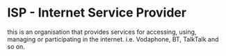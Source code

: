 # ISP - Internet Service Provider

this is an organisation that provides services for accessing, using, managing or participating in the internet. i.e. Vodaphone, BT, TalkTalk and so on.